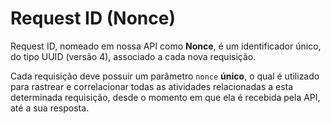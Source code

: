 # Request ID (Nonce)

Request ID, nomeado em nossa API como **Nonce**, é um identificador único, do tipo UUID (versão 4), associado a cada nova requisição. 

Cada requisição deve possuir um parâmetro `nonce` **único**, o qual é utilizado para rastrear e correlacionar todas as atividades relacionadas a esta determinada requisição, desde o momento em que ela é recebida pela API, até a sua resposta.